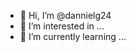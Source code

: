 - 👋 Hi, I’m @dannielg24
- 👀 I’m interested in ...
- 🌱 I’m currently learning ...

<!---
dannielg24/dannielg24 is a ✨ special ✨ repository because its `README.md` (this file) appears on your GitHub profile.
You can click the Preview link to take a look at your changes.
--->

